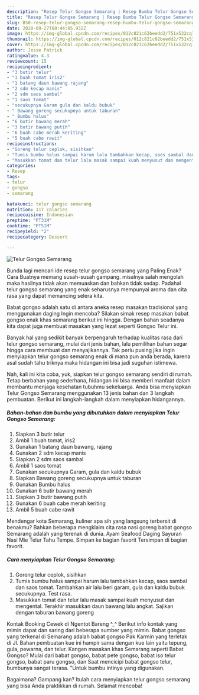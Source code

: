 ```yaml
---
description: "Resep Telur Gongso Semarang | Resep Bumbu Telur Gongso Semarang Yang Bikin Ngiler"
title: "Resep Telur Gongso Semarang | Resep Bumbu Telur Gongso Semarang Yang Bikin Ngiler"
slug: 850-resep-telur-gongso-semarang-resep-bumbu-telur-gongso-semarang-yang-bikin-ngiler
date: 2020-09-27T08:44:05.932Z
image: https://img-global.cpcdn.com/recipes/012c821c62beedd2/751x532cq70/telur-gongso-semarang-foto-resep-utama.jpg
thumbnail: https://img-global.cpcdn.com/recipes/012c821c62beedd2/751x532cq70/telur-gongso-semarang-foto-resep-utama.jpg
cover: https://img-global.cpcdn.com/recipes/012c821c62beedd2/751x532cq70/telur-gongso-semarang-foto-resep-utama.jpg
author: Jesse Patrick
ratingvalue: 4.3
reviewcount: 15
recipeingredient:
- "3 butir telur"
- "1 buah tomat iris2"
- "1 batang daun bawang rajang"
- "2 sdm kecap manis"
- "2 sdm saos sambal"
- "1 saos tomat"
- "secukupnya Garam gula dan kaldu bubuk"
- " Bawang goreng secukupnya untuk taburan"
- " Bumbu halus"
- "6 butir bawang merah"
- "3 butir bawang putih"
- "6 buah cabe merah keriting"
- "5 buah cabe rawit"
recipeinstructions:
- "Goreng telur ceplok, sisihkan"
- "Tumis bumbu halus sampai harum lalu tambahkan kecap, saos sambal dan saos tomat. Tambahkan air lalu beri garam, gula dan kaldu bubuk secukupnya. Test rasa."
- "Masukkan tomat dan telur lalu masak sampai kuah menyusut dan mengental. Terakhir masukkan daun bawang lalu angkat. Sajikan dengan taburan bawang goreng"
categories:
- Resep
tags:
- telur
- gongso
- semarang

katakunci: telur gongso semarang 
nutrition: 117 calories
recipecuisine: Indonesian
preptime: "PT31M"
cooktime: "PT51M"
recipeyield: "2"
recipecategory: Dessert

---
```



![Telur Gongso Semarang](https://img-global.cpcdn.com/recipes/012c821c62beedd2/751x532cq70/telur-gongso-semarang-foto-resep-utama.jpg)

Bunda lagi mencari ide resep telur gongso semarang yang Paling Enak? Cara Buatnya memang susah-susah gampang. misalnya salah mengolah maka hasilnya tidak akan memuaskan dan bahkan tidak sedap. Padahal telur gongso semarang yang enak seharusnya mempunyai aroma dan cita rasa yang dapat memancing selera kita.

Babat gongso adalah satu di antara aneka resep masakan tradisional yang menggunakan daging Ingin mencoba? Silakan simak resep masakan babat gongso enak khas semarang berikut ini hingga. Dengan bahan seadanya kita dapat juga membuat masakan yang lezat seperti Gongso Telur ini.

Banyak hal yang sedikit banyak berpengaruh terhadap kualitas rasa dari telur gongso semarang, mulai dari jenis bahan, lalu pemilihan bahan segar hingga cara membuat dan menyajikannya. Tak perlu pusing jika ingin menyiapkan telur gongso semarang enak di mana pun anda berada, karena asal sudah tahu triknya maka hidangan ini bisa jadi suguhan istimewa.


Nah, kali ini kita coba, yuk, siapkan telur gongso semarang sendiri di rumah. Tetap berbahan yang sederhana, hidangan ini bisa memberi manfaat dalam membantu menjaga kesehatan tubuhmu sekeluarga. Anda bisa menyiapkan Telur Gongso Semarang menggunakan 13 jenis bahan dan 3 langkah pembuatan. Berikut ini langkah-langkah dalam menyiapkan hidangannya.

<!--inarticleads1-->

##### Bahan-bahan dan bumbu yang dibutuhkan dalam menyiapkan Telur Gongso Semarang:

1. Siapkan 3 butir telur
1. Ambil 1 buah tomat, iris2
1. Gunakan 1 batang daun bawang, rajang
1. Gunakan 2 sdm kecap manis
1. Siapkan 2 sdm saos sambal
1. Ambil 1 saos tomat
1. Gunakan secukupnya Garam, gula dan kaldu bubuk
1. Siapkan  Bawang goreng secukupnya untuk taburan
1. Gunakan  Bumbu halus
1. Gunakan 6 butir bawang merah
1. Siapkan 3 butir bawang putih
1. Gunakan 6 buah cabe merah keriting
1. Ambil 5 buah cabe rawit


Mendengar kota Semarang, kuliner apa sih yang langsung terbersit di benakmu? Bahkan beberapa mengklaim cita rasa nasi goreng babat gongso Semarang adalah yang terenak di dunia. Ayam Seafood Daging Sayuran Nasi Mie Telur Tahu Tempe. Simpan ke bagian favorit Tersimpan di bagian favorit. 

<!--inarticleads2-->

##### Cara menyiapkan Telur Gongso Semarang:

1. Goreng telur ceplok, sisihkan
1. Tumis bumbu halus sampai harum lalu tambahkan kecap, saos sambal dan saos tomat. Tambahkan air lalu beri garam, gula dan kaldu bubuk secukupnya. Test rasa.
1. Masukkan tomat dan telur lalu masak sampai kuah menyusut dan mengental. Terakhir masukkan daun bawang lalu angkat. Sajikan dengan taburan bawang goreng


Kontak Booking Cewek di Ngentot Bareng ^_^ Berikut info kontak yang mimin dapat dan saring dari beberapa sumber yang mimin. Babat gongso yang terkenal di Semarang adalah babat gongso Pak Karmin yang terletak di Jl. Bahan pembuatan kue ini hampir sama dengan kue lain yaitu tepung, gula, pewarna, dan telur. Kangen masakan khas Semarang seperti Babat Gongso? Mulai dari babat gongso, babat pete gongso, babat iso telur gongso, babat paru gongso, dan Saat mencicipi babat gongso telur, bumbunya sangat terasa. &#34;Untuk bumbu intinya yang digunakan. 

Bagaimana? Gampang kan? Itulah cara menyiapkan telur gongso semarang yang bisa Anda praktikkan di rumah. Selamat mencoba!
